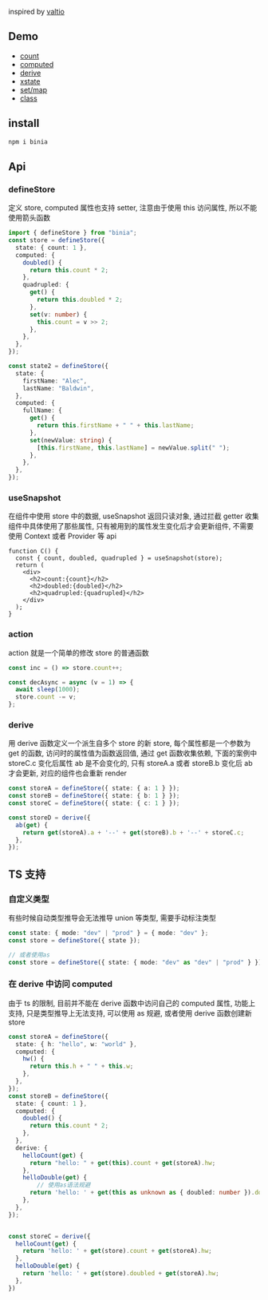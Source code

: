 inspired by [valtio](https://github.com/pmndrs/valtio)
## Demo

- [count](https://stackblitz.com/edit/vitejs-vite-8lrx7g?file=src/App.tsx&terminal=dev)
- [computed](https://stackblitz.com/edit/vitejs-vite-4up5zf?file=src%2FApp.tsx&terminal=dev)
- [derive](https://stackblitz.com/edit/vitejs-vite-4kjfqc?file=package-lock.json&terminal=dev)
- [xstate](https://stackblitz.com/edit/vitejs-vite-pwtyip?file=src/App.tsx&terminal=dev)
- [set/map](https://stackblitz.com/edit/vitejs-vite-v5cavs?file=src/App.tsx&terminal=dev)
- [class](https://stackblitz.com/edit/vitejs-vite-rwtasn?file=src%2FApp.tsx&terminal=dev)

## install

```sh
npm i binia
```

## Api

### defineStore

定义 store, computed 属性也支持 setter, 注意由于使用 this 访问属性, 所以不能使用箭头函数

```ts
import { defineStore } from "binia";
const store = defineStore({
  state: { count: 1 },
  computed: {
    doubled() {
      return this.count * 2;
    },
    quadrupled: {
      get() {
        return this.doubled * 2;
      },
      set(v: number) {
        this.count = v >> 2;
      },
    },
  },
});

const state2 = defineStore({
  state: {
    firstName: "Alec",
    lastName: "Baldwin",
  },
  computed: {
    fullName: {
      get() {
        return this.firstName + " " + this.lastName;
      },
      set(newValue: string) {
        [this.firstName, this.lastName] = newValue.split(" ");
      },
    },
  },
});
```

### useSnapshot

在组件中使用 store 中的数据, useSnapshot 返回只读对象, 通过拦截 getter 收集组件中具体使用了那些属性, 只有被用到的属性发生变化后才会更新组件, 不需要使用 Context 或者 Provider 等 api

```tsx
function C() {
  const { count, doubled, quadrupled } = useSnapshot(store);
  return (
    <div>
      <h2>count:{count}</h2>
      <h2>doubled:{doubled}</h2>
      <h2>quadrupled:{quadrupled}</h2>
    </div>
  );
}
```

### action

action 就是一个简单的修改 store 的普通函数

```ts
const inc = () => store.count++;

const decAsync = async (v = 1) => {
  await sleep(1000);
  store.count -= v;
};
```

### derive

用 derive 函数定义一个派生自多个 store 的新 store, 每个属性都是一个参数为 get 的函数, 访问时的属性值为函数返回值, 通过 get 函数收集依赖, 下面的案例中 storeC.c 变化后属性 ab 是不会变化的, 只有 storeA.a 或者 storeB.b 变化后 ab 才会更新, 对应的组件也会重新 render

```ts
const storeA = defineStore({ state: { a: 1 } });
const storeB = defineStore({ state: { b: 1 } });
const storeC = defineStore({ state: { c: 1 } });

const storeD = derive({
  ab(get) {
    return get(storeA).a + '--' + get(storeB).b + '--' + storeC.c;
  },
});

```

## TS 支持

### 自定义类型

有些时候自动类型推导会无法推导 union 等类型, 需要手动标注类型

```ts
const state: { mode: "dev" | "prod" } = { mode: "dev" };
const store = defineStore({ state });

// 或者使用as
const store = defineStore({ state: { mode: "dev" as "dev" | "prod" } });
```

### 在 derive 中访问 computed

由于 ts 的限制, 目前并不能在 derive 函数中访问自己的 computed 属性, 功能上支持, 只是类型推导上无法支持, 可以使用 as 规避, 或者使用 derive 函数创建新 store

```ts
const storeA = defineStore({
  state: { h: "hello", w: "world" },
  computed: {
    hw() {
      return this.h + " " + this.w;
    },
  },
});
const storeB = defineStore({
  state: { count: 1 },
  computed: {
    doubled() {
      return this.count * 2;
    },
  },
  derive: {
    helloCount(get) {
      return "hello: " + get(this).count + get(storeA).hw;
    },
    helloDouble(get) {
        // 使用as语法规避
      return 'hello: ' + get(this as unknown as { doubled: number }).doubled + get(storeA).hw
    },
  },
});


const storeC = derive({
  helloCount(get) {
    return 'hello: ' + get(store).count + get(storeA).hw;
  },
  helloDouble(get) {
    return 'hello: ' + get(store).doubled + get(storeA).hw;
  },
})
```


